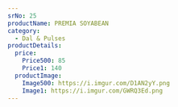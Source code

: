 ```yaml
---
srNo: 25
productName: PREMIA SOYABEAN
category:
  - Dal & Pulses
productDetails:
  price:
    Price500: 85
    Price1: 140
  productImage:
    Image500: https://i.imgur.com/D1AN2yY.png
    Image1: https://i.imgur.com/GWRQ3Ed.png
---
```

